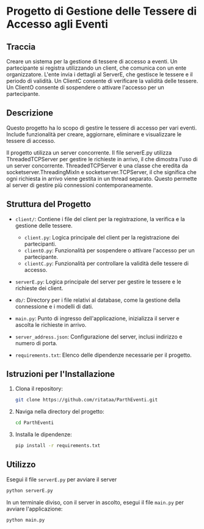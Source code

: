 # Progetto di Gestione delle Tessere di Accesso agli Eventi

## Traccia
Creare un sistema per la gestione di tessere di accesso a eventi. Un partecipante si registra utilizzando un client, che comunica con un ente organizzatore. L'ente invia i dettagli al ServerE, che gestisce le tessere e il periodo di validità.
Un ClientC consente di verificare la validità delle tessere. Un ClientO consente di sospendere o attivare l'accesso per un partecipante.


## Descrizione
Questo progetto ha lo scopo di gestire le tessere di accesso per vari eventi. Include funzionalità per creare, aggiornare, eliminare e visualizzare le tessere di accesso.

Il progetto utilizza un server concorrente. Il file serverE.py utilizza ThreadedTCPServer per gestire le richieste in arrivo, il che dimostra l'uso di un server concorrente. ThreadedTCPServer è una classe che eredita da socketserver.ThreadingMixIn e socketserver.TCPServer, il che significa che ogni richiesta in arrivo viene gestita in un thread separato. Questo permette al server di gestire più connessioni contemporaneamente.

## Struttura del Progetto
- `client/`: Contiene i file del client per la registrazione, la verifica e la gestione delle tessere.
  - `client.py`: Logica principale del client per la registrazione dei partecipanti.
  - `clientO.py`: Funzionalità per sospendere o attivare l'accesso per un partecipante.
  - `clientC.py`: Funzionalità per controllare la validità delle tessere di accesso.
  

- `serverE.py`: Logica principale del server per gestire le tessere e le richieste dei client.

- `db/`: Directory per i file relativi al database, come la gestione della connessione e i modelli di dati.

- `main.py`: Punto di ingresso dell'applicazione, inizializza il server e ascolta le richieste in arrivo.

- `server_address.json`: Configurazione del server, inclusi indirizzo e numero di porta.

- `requirements.txt`: Elenco delle dipendenze necessarie per il progetto.

## Istruzioni per l'Installazione
1. Clona il repository:
    ```sh
    git clone https://github.com/ritataa/ParthEventi.git
    ```
2. Naviga nella directory del progetto:
    ```sh
    cd ParthEventi
    ```
3. Installa le dipendenze:
    ```sh
    pip install -r requirements.txt
    ```

## Utilizzo

Esegui il file `serverE.py` per avviare il server
```sh
python serverE.py
```
In un terminale diviso, con il server in ascolto, esegui il file `main.py` per avviare l'applicazione:
```sh
python main.py
```